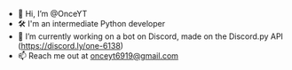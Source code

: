 - 👋 Hi, I’m @OnceYT
- 🛠️ I'm an intermediate Python developer
- 🌱 I’m currently working on a bot on Discord, made on the Discord.py API (https://discord.ly/one-6138)
- 📫 Reach me out at onceyt6919@gmail.com 

<!---
OnceYT/OnceYT is a ✨ special ✨ repository because its `README.md` (this file) appears on your GitHub profile.
You can click the Preview link to take a look at your changes.
--->
